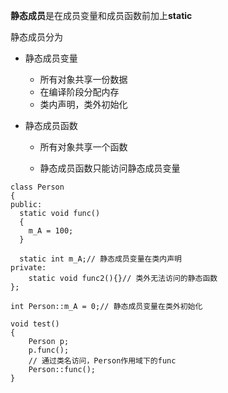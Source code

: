 **静态成员**是在成员变量和成员函数前加上**static**

静态成员分为

- 静态成员变量

  - 所有对象共享一份数据
  - 在编译阶段分配内存
  - 类内声明，类外初始化

- 静态成员函数

  - 所有对象共享一个函数

  - 静态成员函数只能访问静态成员变量

```
class Person
{
public:
  static void func()
  {
    m_A = 100;
  }

  static int m_A;// 静态成员变量在类内声明
private:
	static void func2(){}// 类外无法访问的静态函数
};

int Person::m_A = 0;// 静态成员变量在类外初始化

void test()
{
	Person p;
	p.func();
	// 通过类名访问，Person作用域下的func
	Person::func();
}
```

​    